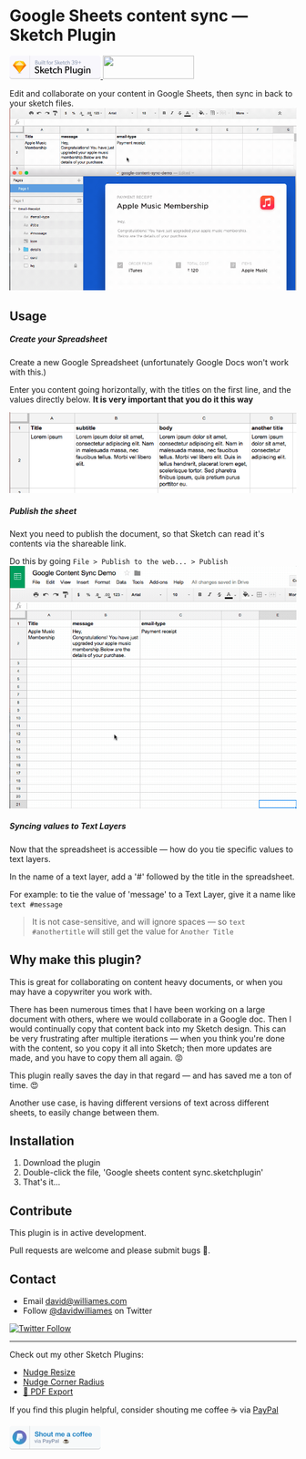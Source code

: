 # Google Sheets content sync — Sketch Plugin

<a href="https://www.sketchapp.com">
  <img width="160" height="41" src="images/sketch-badge.png" >
</a>
<a href="http://bit.ly/SketchRunnerWebsite">
  <img width="160" height="41" src="http://sketchrunner.com/img/badge_blue.png" >
</a>

Edit and collaborate on your content in Google Sheets, then sync in back to your sketch files.
![Demo](images/demo.gif)

## Usage

##### Create your Spreadsheet

Create a new Google Spreadsheet (unfortunately Google Docs won't work with this.)

Enter you content going horizontally, with the titles on the first line, and the values directly below. **It is very important that you do it this way**

![Layout example](images/layout.png)

##### Publish the sheet

Next you need to publish the document, so that Sketch can read it's contents via the shareable link.

Do this by going `File > Publish to the web... > Publish`
![Publish example](images/publish-demo.gif)

##### Syncing values to Text Layers

Now that the spreadsheet is accessible — how do you tie specific values to text layers.

In the name of a text layer, add a '#' followed by the title in the spreadsheet.

For example: to tie the value of 'message' to a Text Layer, give it a name like `text #message`

> It is not case-sensitive, and will ignore spaces — so `text #anothertitle` will still get the value for `Another Title`


## Why make this plugin?

This is great for collaborating on content heavy documents, or when you may have a copywriter you work with.

There has been numerous times that I have been working on a large document with others, where we would collaborate in a Google doc. Then I would continually copy that content back into my Sketch design. This can be very frustrating after multiple iterations — when you think you're done with the content, so you copy it all into Sketch; then more updates are made, and you have to copy them all again. 😡

This plugin really saves the day in that regard — and has saved me a ton of time. 😍

Another use case, is having different versions of text across different sheets, to easily change between them.


## Installation

1. Download the plugin
2. Double-click the file, 'Google sheets content sync.sketchplugin'
3. That's it...


## Contribute

This plugin is in active development.

Pull requests are welcome and please submit bugs 🐛.

## Contact

* Email <david@williames.com>
* Follow [@davidwilliames](https://twitter.com/davidwilliames) on Twitter

[![Twitter Follow](https://img.shields.io/twitter/follow/davidwilliames.svg?style=social&label=Follow)]()

---

Check out my other Sketch Plugins:
* [Nudge Resize](https://github.com/DWilliames/nudge-resize-sketch-plugin)
* [Nudge Corner Radius](https://github.com/DWilliames/nudge-corner-radius-sketch-plugin)
* [📕 PDF Export](https://github.com/DWilliames/PDF-export-sketch-plugin)

If you find this plugin helpful, consider shouting me coffee ☕️ via [PayPal](https://www.paypal.me/dtw/5)

<a href="https://www.paypal.me/dtw/5">
  <img width="160" height="41" src="images/paypal-badge.png" >
</a>
